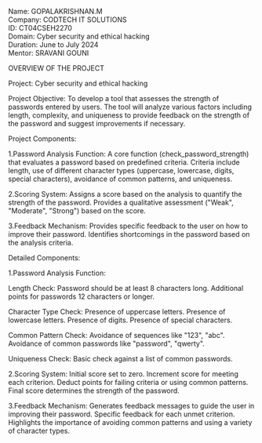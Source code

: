 Name: GOPALAKRISHNAN.M  
Company: CODTECH IT SOLUTIONS  
ID: CT04CSEH2270   
Domain: Cyber security and ethical hacking   
Duration: June to July 2024   
Mentor: SRAVANI GOUNI

OVERVIEW OF THE PROJECT

Project: Cyber security and ethical hacking

Project Objective:
To develop a tool that assesses the strength of passwords entered by users. The tool will analyze various factors including length, complexity, and uniqueness to provide feedback on the strength of the password and suggest improvements if necessary.

Project Components:

1.Password Analysis Function:
A core function (check_password_strength) that evaluates a password based on predefined criteria.
Criteria include length, use of different character types (uppercase, lowercase, digits, special characters), avoidance of common patterns, and uniqueness.

2.Scoring System:
Assigns a score based on the analysis to quantify the strength of the password.
Provides a qualitative assessment ("Weak", "Moderate", "Strong") based on the score.

3.Feedback Mechanism:
Provides specific feedback to the user on how to improve their password.
Identifies shortcomings in the password based on the analysis criteria.

Detailed Components:

1.Password Analysis Function:

Length Check:
Password should be at least 8 characters long.
Additional points for passwords 12 characters or longer.

Character Type Check:
Presence of uppercase letters.
Presence of lowercase letters.
Presence of digits.
Presence of special characters.

Common Pattern Check:
Avoidance of sequences like "123", "abc".
Avoidance of common passwords like "password", "qwerty".

Uniqueness Check:
Basic check against a list of common passwords.

2.Scoring System:
Initial score set to zero.
Increment score for meeting each criterion.
Deduct points for failing criteria or using common patterns.
Final score determines the strength of the password.

3.Feedback Mechanism:
Generates feedback messages to guide the user in improving their password.
Specific feedback for each unmet criterion.
Highlights the importance of avoiding common patterns and using a variety of character types.
